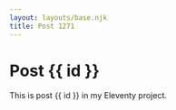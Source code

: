 ```yaml
---
layout: layouts/base.njk
title: Post 1271
---
```


# Post {{ id }}

This is post {{ id }} in my Eleventy project.
